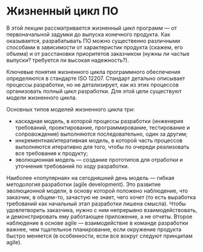 # Жизненный цикл ПО

В этой лекции рассматривается жизненный цикл программ — от первоначальной задумки до выпуска конечного продукта.
Как оказывается, разрабатывать ПО можно существенно различными способами в зависимости от характеристик продукта
(скажем, его объема) и от расстановки приоритетов заказчиком (нужны ли частые выпуски? требуется ли высокая надежность?).

Ключевые понятия жизненного цикла программного обеспечения определяются в стандарте ISO 12207.
Стандарт детально описывает процессы разработки, но не детализирует, как из этих процессов организовать полный цикл разработки.
Для этой цели существуют *модели* жизненного цикла.

Основных типов моделей жизненного цикла три:

  * каскадная модель, в которой процессы разработки (инженерия требований, проектирование, программирование,
    тестирование и сопровождение) выполняются последовательно, один за другим;
  * инкрементная/итеративная модель, в которой часть процессов выполняются итеративно для того,
    чтобы по очереди реализовать все требования к продукту;
  * эволюционная модель — создание прототипов для отработки и уточнения требований по ходу разработки.

Наиболее «популярная» на сегодняшний день модель — гибкая методология разработки (agile development).
Это развитие эволюционной модели, в основу которой положено наблюдение, что заказчик, в общем-то, зачастую не знает,
чего хочет (то есть выработка требований как начальный этап разработки лишена смысла). Чтобы удовлетворить заказчика,
нужно с ним непрерывно взаимодействовать, и демонстрировать ему работающее приложение, а не отчеты.
Второе наблюдение в основе agile — взаимодействие в команде разработки важнее, чем тщательное планирование,
если окружение продукта быстро меняется  (в особенности, если все вокруг следуют принципам agile).
